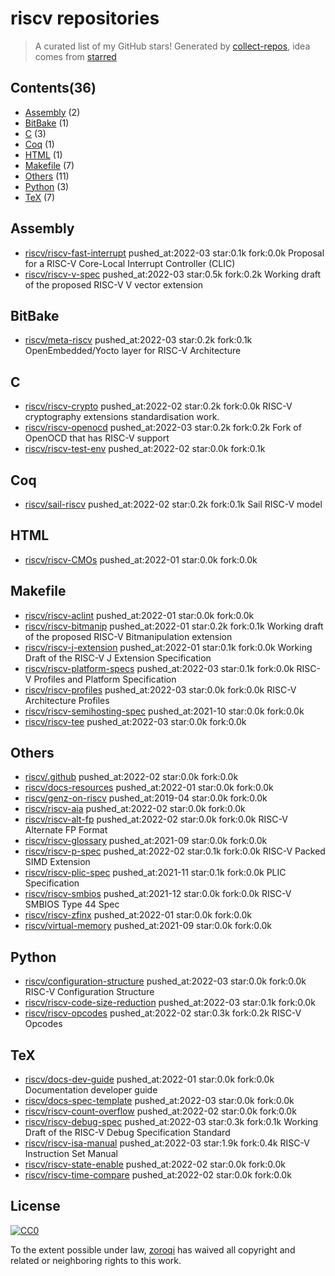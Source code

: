 # riscv repositories


> A curated list of my GitHub stars!  Generated by [collect-repos](https://github.com/zoroqi/collect-repos), idea comes from [starred](https://github.com/maguowei/starred)  


## Contents(36)

- [Assembly](#assembly) (2)
- [BitBake](#bitbake) (1)
- [C](#c) (3)
- [Coq](#coq) (1)
- [HTML](#html) (1)
- [Makefile](#makefile) (7)
- [Others](#others) (11)
- [Python](#python) (3)
- [TeX](#tex) (7)

## Assembly

- [riscv/riscv-fast-interrupt](https://github.com/riscv/riscv-fast-interrupt) pushed_at:2022-03 star:0.1k fork:0.0k Proposal for a RISC-V Core-Local Interrupt Controller (CLIC)
- [riscv/riscv-v-spec](https://github.com/riscv/riscv-v-spec) pushed_at:2022-03 star:0.5k fork:0.2k Working draft of the proposed RISC-V V vector extension

## BitBake

- [riscv/meta-riscv](https://github.com/riscv/meta-riscv) pushed_at:2022-03 star:0.2k fork:0.1k OpenEmbedded/Yocto layer for RISC-V Architecture

## C

- [riscv/riscv-crypto](https://github.com/riscv/riscv-crypto) pushed_at:2022-02 star:0.2k fork:0.0k RISC-V cryptography extensions standardisation work.
- [riscv/riscv-openocd](https://github.com/riscv/riscv-openocd) pushed_at:2022-03 star:0.2k fork:0.2k Fork of OpenOCD that has RISC-V support
- [riscv/riscv-test-env](https://github.com/riscv/riscv-test-env) pushed_at:2022-02 star:0.0k fork:0.1k 

## Coq

- [riscv/sail-riscv](https://github.com/riscv/sail-riscv) pushed_at:2022-02 star:0.2k fork:0.1k Sail RISC-V model

## HTML

- [riscv/riscv-CMOs](https://github.com/riscv/riscv-CMOs) pushed_at:2022-01 star:0.0k fork:0.0k 

## Makefile

- [riscv/riscv-aclint](https://github.com/riscv/riscv-aclint) pushed_at:2022-01 star:0.0k fork:0.0k 
- [riscv/riscv-bitmanip](https://github.com/riscv/riscv-bitmanip) pushed_at:2022-01 star:0.2k fork:0.1k Working draft of the proposed RISC-V Bitmanipulation extension
- [riscv/riscv-j-extension](https://github.com/riscv/riscv-j-extension) pushed_at:2022-01 star:0.1k fork:0.0k Working Draft of the RISC-V J Extension Specification
- [riscv/riscv-platform-specs](https://github.com/riscv/riscv-platform-specs) pushed_at:2022-03 star:0.1k fork:0.0k RISC-V Profiles and Platform Specification
- [riscv/riscv-profiles](https://github.com/riscv/riscv-profiles) pushed_at:2022-03 star:0.0k fork:0.0k RISC-V Architecture Profiles
- [riscv/riscv-semihosting-spec](https://github.com/riscv/riscv-semihosting-spec) pushed_at:2021-10 star:0.0k fork:0.0k 
- [riscv/riscv-tee](https://github.com/riscv/riscv-tee) pushed_at:2022-03 star:0.0k fork:0.0k 

## Others

- [riscv/.github](https://github.com/riscv/.github) pushed_at:2022-02 star:0.0k fork:0.0k 
- [riscv/docs-resources](https://github.com/riscv/docs-resources) pushed_at:2022-01 star:0.0k fork:0.0k 
- [riscv/genz-on-riscv](https://github.com/riscv/genz-on-riscv) pushed_at:2019-04 star:0.0k fork:0.0k 
- [riscv/riscv-aia](https://github.com/riscv/riscv-aia) pushed_at:2022-02 star:0.0k fork:0.0k 
- [riscv/riscv-alt-fp](https://github.com/riscv/riscv-alt-fp) pushed_at:2022-02 star:0.0k fork:0.0k RISC-V Alternate FP Format
- [riscv/riscv-glossary](https://github.com/riscv/riscv-glossary) pushed_at:2021-09 star:0.0k fork:0.0k 
- [riscv/riscv-p-spec](https://github.com/riscv/riscv-p-spec) pushed_at:2022-02 star:0.1k fork:0.0k RISC-V Packed SIMD Extension
- [riscv/riscv-plic-spec](https://github.com/riscv/riscv-plic-spec) pushed_at:2021-11 star:0.1k fork:0.0k PLIC Specification
- [riscv/riscv-smbios](https://github.com/riscv/riscv-smbios) pushed_at:2021-12 star:0.0k fork:0.0k RISC-V SMBIOS Type 44 Spec
- [riscv/riscv-zfinx](https://github.com/riscv/riscv-zfinx) pushed_at:2022-01 star:0.0k fork:0.0k 
- [riscv/virtual-memory](https://github.com/riscv/virtual-memory) pushed_at:2021-09 star:0.0k fork:0.0k 

## Python

- [riscv/configuration-structure](https://github.com/riscv/configuration-structure) pushed_at:2022-03 star:0.0k fork:0.0k RISC-V Configuration Structure
- [riscv/riscv-code-size-reduction](https://github.com/riscv/riscv-code-size-reduction) pushed_at:2022-03 star:0.1k fork:0.0k 
- [riscv/riscv-opcodes](https://github.com/riscv/riscv-opcodes) pushed_at:2022-02 star:0.3k fork:0.2k RISC-V Opcodes

## TeX

- [riscv/docs-dev-guide](https://github.com/riscv/docs-dev-guide) pushed_at:2022-01 star:0.0k fork:0.0k Documentation developer guide
- [riscv/docs-spec-template](https://github.com/riscv/docs-spec-template) pushed_at:2022-03 star:0.0k fork:0.0k 
- [riscv/riscv-count-overflow](https://github.com/riscv/riscv-count-overflow) pushed_at:2022-02 star:0.0k fork:0.0k 
- [riscv/riscv-debug-spec](https://github.com/riscv/riscv-debug-spec) pushed_at:2022-03 star:0.3k fork:0.1k Working Draft of the RISC-V Debug Specification Standard
- [riscv/riscv-isa-manual](https://github.com/riscv/riscv-isa-manual) pushed_at:2022-03 star:1.9k fork:0.4k RISC-V Instruction Set Manual
- [riscv/riscv-state-enable](https://github.com/riscv/riscv-state-enable) pushed_at:2022-02 star:0.0k fork:0.0k 
- [riscv/riscv-time-compare](https://github.com/riscv/riscv-time-compare) pushed_at:2022-02 star:0.0k fork:0.0k 


## License

[![CC0](http://mirrors.creativecommons.org/presskit/buttons/88x31/svg/cc-zero.svg)](https://creativecommons.org/publicdomain/zero/1.0/)

To the extent possible under law, [zoroqi](https://github.com/zoroqi) has waived all copyright and related or neighboring rights to this work.
